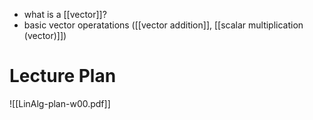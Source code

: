 
- what is a [[vector]]?
- basic vector operatations ([[vector addition]], [[scalar multiplication (vector)]])


# Lecture Plan

![[LinAlg-plan-w00.pdf]]